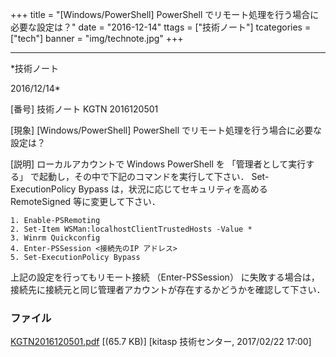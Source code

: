 ﻿+++
title = "[Windows/PowerShell] PowerShell でリモート処理を行う場合に必要な設定は？"
date = "2016-12-14"
ttags = ["技術ノート"]
tcategories = ["tech"]
banner = "img/technote.jpg"
+++

-----------------------------------------------------------------------------------------------------------------------------

*技術ノート

2016/12/14*


[番号]
技術ノート KGTN 2016120501

[現象]
[Windows/PowerShell] PowerShell
でリモート処理を行う場合に必要な設定は？

[説明]
ローカルアカウントで Windows PowerShell を 「管理者として実行する」
で起動し，その中で下記のコマンドを実行して下さい． Set-ExecutionPolicy
Bypass は，状況に応じてセキュリティを高めるRemoteSigned
等に変更して下さい．

    1. Enable-PSRemoting
    2. Set-Item WSMan:localhostClientTrustedHosts -Value *
    3. Winrm Quickconfig
    4. Enter-PSSession <接続先のIP アドレス>
    5. Set-ExecutionPolicy Bypass

上記の設定を行ってもリモート接続 （Enter-PSSession）
に失敗する場合は，接続先に接続元と同じ管理者アカウントが存在するかどうかを確認して下さい．


### ファイル

 
 


[KGTN2016120501.pdf](http://techreport.kitasp.net/attachments/download/3235/KGTN2016120501.pdf)
 [(65.7 KB)] [kitasp 技術センター, 2017/02/22
17:00]


 


 

